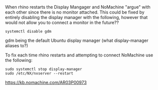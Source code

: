 
When rhino restarts the Display Mangager and NoMachine "argue" with each other since there is no monitor attached. This could be fixed by entirely disabling the display manager with the following, however that would not allow you to connect a monitor in the future??

```
systemctl disable gdm
```

gdm being the default Ubuntu display manager (what display-manager aliases to?)

To fix each time rhino restarts and attempting to connect NoMachine use the following:

```
sudo systemctl stop display-manager
sudo /etc/NX/nxserver --restart
```

https://kb.nomachine.com/AR03P00973
